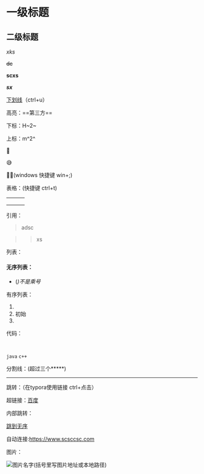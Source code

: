 # 一级标题

## 二级标题

*xks*

~~dc~~

**scxs**

***sx***

<u>下划线</u>（ctrl+u）

高亮：==第三方==

下标：H~2~

上标：m^2^

:100:

:sweat_smile:

🤣😅(windows 快捷键 win+;)

表格：(快捷键 ctrl+t)

|      |      |      |
| ---- | ---- | ---- |
|      |      |      |
|      |      |      |
|      |      |      |

引用： 

> adsc

> > xs

列表：

#### 无序列表：

* (*)不是乘号*

有序列表：

1. 
2. 初始
3. 

代码：

```java
```

```c++
```

`java` `c++`

分割线：(超过三个*****)

****

跳转：（在typora使用链接 ctrl+点击）

超链接：[百度](https://www.baidu.com)

内部跳转：

[跳到无序](#无序列表)

自动连接:<https://www.scsccsc.com>

图片：

![图片名字]()(括号里写图片地址或本地路径)



